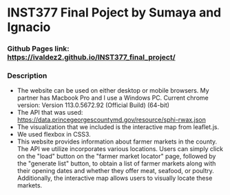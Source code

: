 # INST377 Final Poject by Sumaya and Ignacio

### Github Pages link: https://ivaldez2.github.io/INST377_final_project/

### Description
- The website can be used on either desktop or mobile browsers. My partner has Macbook Pro and I use a Windows PC. Current chrome version: Version 113.0.5672.92 (Official Build) (64-bit)
- The API that was used: https://data.princegeorgescountymd.gov/resource/sphi-rwax.json
- The visualization that we included is the interactive map from leaflet.js.
- We used flexbox in CSS3.
- This website provides information about farmer markets in the county. The API we utilize incorporates various locations. Users can simply click on the "load" button on the "farmer market locator" page, followed by the "generate list" button, to obtain a list of farmer markets along with their opening dates and whether they offer meat, seafood, or poultry. Additionally, the interactive map allows users to visually locate these markets.

